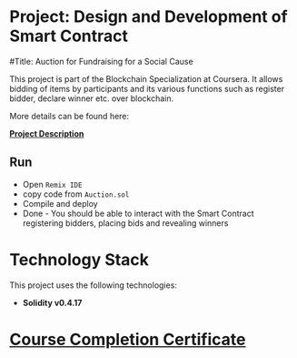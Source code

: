 # Project: Design and Development of Smart Contract

#Title: Auction for Fundraising for a Social Cause

This project is part of the Blockchain Specialization at Coursera. It allows bidding of items by participants and its various functions such as register bidder, declare winner etc. over blockchain.

More details can be found here:

**[Project Description](./Project_Description.pdf)**

## Run
- Open `Remix IDE`
- copy code from `Auction.sol`
- Compile and deploy
- Done - You should be able to interact with the Smart Contract registering bidders, placing bids and revealing winners

# Technology Stack
This project uses the following technologies:
- **Solidity v0.4.17**

# [Course Completion Certificate](https://www.coursera.org/account/accomplishments/certificate/99XJXJXC6M59)

